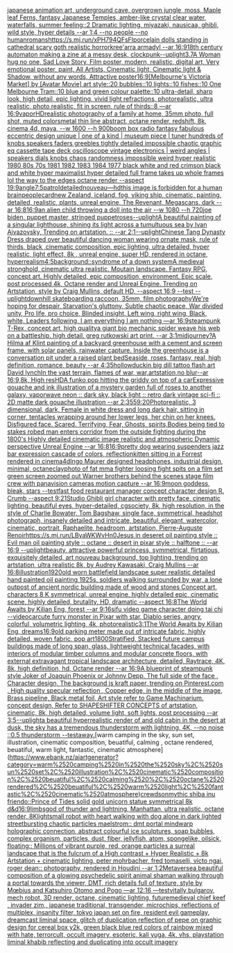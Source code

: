 [japanese animation art, underground cave, overgrown jungle, moss, Maple leaf Ferns, fantasy Japanese Temples, amber-like crystal clear water, waterfalls, summer feeling::2 Dramatic lighting, miyazaki, nausicaa, ghibli, wild style, hyper details --ar 1:4 --no people --no human](https://www.ebank.nz/aiartgenerator?category=japanese%2520animation%2520art%2C%2520underground%2520cave%2C%2520overgrown%2520jungle%2C%2520moss%2C%2520Maple%2520leaf%2520Ferns%2C%2520fantasy%2520Japanese%2520Temples%2C%2520amber-like%2520crystal%2520clear%2520water%2C%2520waterfalls%2C%2520summer%2520feeling%3A%3A2%2520Dramatic%2520lighting%2C%2520miyazaki%2C%2520nausicaa%2C%2520ghibli%2C%2520wild%2520style%2C%2520hyper%2520details%2520--ar%25201%3A4%2520--no%2520people%2520--no%2520human)[romans](https://www.ebank.nz/aiartgenerator?category=romans)[<https://s.mj.run/xPH794QFsFI>](https://www.ebank.nz/aiartgenerator?category=%3Chttps%3A//s.mj.run/xPH794QFsFI%3E)[porcelain dolls standing in cathedral scary goth realistic horror](https://www.ebank.nz/aiartgenerator?category=porcelain%2520dolls%2520standing%2520in%2520cathedral%2520scary%2520goth%2520realistic%2520horror)[kree'arra armadyl --ar 16:9](https://www.ebank.nz/aiartgenerator?category=kree%27arra%2520armadyl%2520--ar%252016%3A9)[18th century automaton making a zine at a messy desk, clockpunk](https://www.ebank.nz/aiartgenerator?category=18th%2520century%2520automaton%2520making%2520a%2520zine%2520at%2520a%2520messy%2520desk%2C%2520clockpunk)[--uplight](https://www.ebank.nz/aiartgenerator?category=--uplight)[3.7](https://www.ebank.nz/aiartgenerator?category=3.7)[A Woman hug no one,  Sad Love Story, Film poster, modern, realistic, digital art, Very emotional poster, paint, All Artists, Cinematic light, Cinematic light & Shadow, without any words, Attractive poster](https://www.ebank.nz/aiartgenerator?category=A%2520Woman%2520hug%2520no%2520one%2C%2520%2520Sad%2520Love%2520Story%2C%2520Film%2520poster%2C%2520modern%2C%2520realistic%2C%2520digital%2520art%2C%2520Very%2520emotional%2520poster%2C%2520paint%2C%2520All%2520Artists%2C%2520Cinematic%2520light%2C%2520Cinematic%2520light%2520%26%2520Shadow%2C%2520without%2520any%2520words%2C%2520Attractive%2520poster)[16:9](https://www.ebank.nz/aiartgenerator?category=16%3A9)[[Melbourne's Victoria Market] by [Avatar Movie] art style::20 bubbles::10 lights::10 fishes::10 One Melbourne Tram::10 blue and green colour palette::10 ultra-detail, sharp look, high detail, epic lighting, vivid light refractions, photorealistic, ultra realistic, photo realistic, fit in screen, rule of thirds::8 —ar 16:9](https://www.ebank.nz/aiartgenerator?category=%5BMelbourne%27s%2520Victoria%2520Market%5D%2520by%2520%5BAvatar%2520Movie%5D%2520art%2520style%3A%3A20%2520bubbles%3A%3A10%2520lights%3A%3A10%2520fishes%3A%3A10%2520One%2520Melbourne%2520Tram%3A%3A10%2520blue%2520and%2520green%2520colour%2520palette%3A%3A10%2520ultra-detail%2C%2520sharp%2520look%2C%2520high%2520detail%2C%2520epic%2520lighting%2C%2520vivid%2520light%2520refractions%2C%2520photorealistic%2C%2520ultra%2520realistic%2C%2520photo%2520realistic%2C%2520fit%2520in%2520screen%2C%2520rule%2520of%2520thirds%3A%3A8%2520%E2%80%94ar%252016%3A9)[vapor](https://www.ebank.nz/aiartgenerator?category=vapor)[HD](https://www.ebank.nz/aiartgenerator?category=HD)[realistic photography of a family at home, 35mm photo, full shot, muted colors](https://www.ebank.nz/aiartgenerator?category=realistic%2520photography%2520of%2520a%2520family%2520at%2520home%2C%252035mm%2520photo%2C%2520full%2520shot%2C%2520muted%2520colors)[metal thin line abstract, octane render, redshift, 8k, cinema 4d, maya, --w 1600 --h 900](https://www.ebank.nz/aiartgenerator?category=metal%2520thin%2520line%2520abstract%2C%2520octane%2520render%2C%2520redshift%2C%25208k%2C%2520cinema%25204d%2C%2520maya%2C%2520--w%25201600%2520--h%2520900)[boom box radio fantasy fabulous eccentric design unique | one of a kind | museum piece | tuner hundreds of knobs speakers faders greebles  tightly detailed impossible chaotic graphic eq cassette tape deck oscilloscope vintage electronics | weird angles | speakers dials knobs chaos randomness impossible weird hyper realistic 1980 80s 70s 1981 1982 1983 1984 1977 black white and red  crimson  black and white  hyper maximalist hyper detailed full frame takes up whole frames lol the way to the edges octane render --aspect 19:9](https://www.ebank.nz/aiartgenerator?category=boom%2520box%2520radio%2520fantasy%2520fabulous%2520eccentric%2520design%2520unique%2520%7C%2520one%2520of%2520a%2520kind%2520%7C%2520museum%2520piece%2520%7C%2520tuner%2520hundreds%2520of%2520knobs%2520speakers%2520faders%2520greebles%2520%2520tightly%2520detailed%2520impossible%2520chaotic%2520graphic%2520eq%2520cassette%2520tape%2520deck%2520oscilloscope%2520vintage%2520electronics%2520%7C%2520weird%2520angles%2520%7C%2520speakers%2520dials%2520knobs%2520chaos%2520randomness%2520impossible%2520weird%2520hyper%2520realistic%25201980%252080s%252070s%25201981%25201982%25201983%25201984%25201977%2520black%2520white%2520and%2520red%2520%2520crimson%2520%2520black%2520and%2520white%2520%2520hyper%2520maximalist%2520hyper%2520detailed%2520full%2520frame%2520takes%2520up%2520whole%2520frames%2520lol%2520the%2520way%2520to%2520the%2520edges%2520octane%2520render%2520--aspect%252019%3A9)[angle](https://www.ebank.nz/aiartgenerator?category=angle)[7:5](https://www.ebank.nz/aiartgenerator?category=7%3A5)[patrol](https://www.ebank.nz/aiartgenerator?category=patrol)[detailed](https://www.ebank.nz/aiartgenerator?category=detailed)[nouveau](https://www.ebank.nz/aiartgenerator?category=nouveau)[—hd](https://www.ebank.nz/aiartgenerator?category=%E2%80%94hd)[this image is forbidden for a human brain](https://www.ebank.nz/aiartgenerator?category=this%2520image%2520is%2520forbidden%2520for%2520a%2520human%2520brain)[people](https://www.ebank.nz/aiartgenerator?category=people)[card](https://www.ebank.nz/aiartgenerator?category=card)[new Zealand, iceland, fog, viking ship, cinematic, painting, detailed, realistic, plants, unreal engine, The Revenant, Megascans, dark --ar 16:8](https://www.ebank.nz/aiartgenerator?category=new%2520Zealand%2C%2520iceland%2C%2520fog%2C%2520viking%2520ship%2C%2520cinematic%2C%2520painting%2C%2520detailed%2C%2520realistic%2C%2520plants%2C%2520unreal%2520engine%2C%2520The%2520Revenant%2C%2520Megascans%2C%2520dark%2520--ar%252016%3A8)[16:9](https://www.ebank.nz/aiartgenerator?category=16%3A9)[an alien child throwing a doll into the air --w 1080 --h 720](https://www.ebank.nz/aiartgenerator?category=an%2520alien%2520child%2520throwing%2520a%2520doll%2520into%2520the%2520air%2520--w%25201080%2520--h%2520720)[joe biden, puppet master, stringed puppet](https://www.ebank.nz/aiartgenerator?category=joe%2520biden%2C%2520puppet%2520master%2C%2520stringed%2520puppet)[roses](https://www.ebank.nz/aiartgenerator?category=roses)[--uplight](https://www.ebank.nz/aiartgenerator?category=--uplight)[A beautiful painting of a singular lighthouse, shining its light across a tumultuous sea by Ivan Aivazovsky, Trending on artstation. :: --ar 2:1](https://www.ebank.nz/aiartgenerator?category=A%2520beautiful%2520painting%2520of%2520a%2520singular%2520lighthouse%2C%2520shining%2520its%2520light%2520across%2520a%2520tumultuous%2520sea%2520by%2520Ivan%2520Aivazovsky%2C%2520Trending%2520on%2520artstation.%2520%3A%3A%2520--ar%25202%3A1)[--uplight](https://www.ebank.nz/aiartgenerator?category=--uplight)[Chinese Tang Dynasty Dress draped over beautiful dancing woman wearing ornate mask, rule of thirds, black ,cinematic composition, epic lighting, ultra detailed, hyper realistic, light effect, 8k , unreal engine, super HD, rendered in octane, hyperrealism](https://www.ebank.nz/aiartgenerator?category=Chinese%2520Tang%2520Dynasty%2520Dress%2520draped%2520over%2520beautiful%2520dancing%2520woman%2520wearing%2520ornate%2520mask%2C%2520rule%2520of%2520thirds%2C%2520black%2520%2Ccinematic%2520composition%2C%2520epic%2520lighting%2C%2520ultra%2520detailed%2C%2520hyper%2520realistic%2C%2520light%2520effect%2C%25208k%2520%2C%2520unreal%2520engine%2C%2520super%2520HD%2C%2520rendered%2520in%2520octane%2C%2520hyperrealism)[4:5](https://www.ebank.nz/aiartgenerator?category=4%3A5)[background::](https://www.ebank.nz/aiartgenerator?category=background%3A%3A)[syndrome of a down system](https://www.ebank.nz/aiartgenerator?category=syndrome%2520of%2520a%2520down%2520system)[A medieval stronghold, cinematic ultra realistic. Moutain landscape. Fantasy RPG, concept art. Highly detailed, epic composition, environment. Epic scale, post processed 4k, Octane render and Unreal Engine. Trending on Artstation, style by Craig Mullins, default HD, --aspect 16:9 --test --uplight](https://www.ebank.nz/aiartgenerator?category=A%2520medieval%2520stronghold%2C%2520cinematic%2520ultra%2520realistic.%2520Moutain%2520landscape.%2520Fantasy%2520RPG%2C%2520concept%2520art.%2520Highly%2520detailed%2C%2520epic%2520composition%2C%2520environment.%2520Epic%2520scale%2C%2520post%2520processed%25204k%2C%2520Octane%2520render%2520and%2520Unreal%2520Engine.%2520Trending%2520on%2520Artstation%2C%2520style%2520by%2520Craig%2520Mullins%2C%2520default%2520HD%2C%2520--aspect%252016%3A9%2520--test%2520--uplight)[downhill skateboarding raccoon, 35mm, film photography](https://www.ebank.nz/aiartgenerator?category=downhill%2520skateboarding%2520raccoon%2C%252035mm%2C%2520film%2520photography)[We're hoping for despair, Starvation's gluttony, Subtle chaotic peace, War divided unity, Pro life, pro choice, Blinded insight, Left wing, right wing, Black, white, Leaders following,  I am everything I am nothing —ar 16:9](https://www.ebank.nz/aiartgenerator?category=We%27re%2520hoping%2520for%2520despair%2C%2520Starvation%27s%2520gluttony%2C%2520Subtle%2520chaotic%2520peace%2C%2520War%2520divided%2520unity%2C%2520Pro%2520life%2C%2520pro%2520choice%2C%2520Blinded%2520insight%2C%2520Left%2520wing%2C%2520right%2520wing%2C%2520Black%2C%2520white%2C%2520Leaders%2520following%2C%2520%2520I%2520am%2520everything%2520I%2520am%2520nothing%2520%E2%80%94ar%252016%3A9)[](https://www.ebank.nz/aiartgenerator?category=)[steampunk T-Rex, concept art, high quality](https://www.ebank.nz/aiartgenerator?category=steampunk%2520T-Rex%2C%2520concept%2520art%2C%2520high%2520quality)[a giant bio mechanic spider weave his web on a battleship. high detail. greg rutkowski art print. --ar 3:1](https://www.ebank.nz/aiartgenerator?category=a%2520giant%2520bio%2520mechanic%2520spider%2520weave%2520his%2520web%2520on%2520a%2520battleship.%2520high%2520detail.%2520greg%2520rutkowski%2520art%2520print.%2520--ar%25203%3A1)[midjourney?](https://www.ebank.nz/aiartgenerator?category=midjourney%3F)[A Hilma af Klint painting of a backyard greenhouse with a cement and screen frame, with solar panels, rainwater capture. Inside the greenhouse is a conversation pit under a raised plant bed](https://www.ebank.nz/aiartgenerator?category=A%2520Hilma%2520af%2520Klint%2520painting%2520of%2520a%2520backyard%2520greenhouse%2520with%2520a%2520cement%2520and%2520screen%2520frame%2C%2520with%2520solar%2520panels%2C%2520rainwater%2520capture.%2520Inside%2520the%2520greenhouse%2520is%2520a%2520conversation%2520pit%2520under%2520a%2520raised%2520plant%2520bed)[Seaside, roses, fantasy, real, high definition, romance, beauty --ar 4:3](https://www.ebank.nz/aiartgenerator?category=Seaside%2C%2520roses%2C%2520fantasy%2C%2520real%2C%2520high%2520definition%2C%2520romance%2C%2520beauty%2520--ar%25204%3A3)[5](https://www.ebank.nz/aiartgenerator?category=5)[hollow](https://www.ebank.nz/aiartgenerator?category=hollow)[duckin big dill tattoo flash art David lynch](https://www.ebank.nz/aiartgenerator?category=duckin%2520big%2520dill%2520tattoo%2520flash%2520art%2520David%2520lynch)[In the vast terrain, flames of war, war,artstation,no blur--ar 16:9,8k, High res](https://www.ebank.nz/aiartgenerator?category=In%2520the%2520vast%2520terrain%2C%2520flames%2520of%2520war%2C%2520war%2Cartstation%2Cno%2520blur--ar%252016%3A9%2C8k%2C%2520High%2520res)[HD](https://www.ebank.nz/aiartgenerator?category=HD)[A funko pop hitting the griddy on top of a car](https://www.ebank.nz/aiartgenerator?category=A%2520funko%2520pop%2520hitting%2520the%2520griddy%2520on%2520top%2520of%2520a%2520car)[Expressive gouache and ink illustration of a mystery garden full of roses to another galaxy, vaporwave neon :: dark sky, black light :: retro dark vintage sci-fi :: 2D matte dark gouache illustration  --ar 2:3](https://www.ebank.nz/aiartgenerator?category=Expressive%2520gouache%2520and%2520ink%2520illustration%2520of%2520a%2520mystery%2520garden%2520full%2520of%2520roses%2520to%2520another%2520galaxy%2C%2520vaporwave%2520neon%2520%3A%3A%2520dark%2520sky%2C%2520black%2520light%2520%3A%3A%2520retro%2520dark%2520vintage%2520sci-fi%2520%3A%3A%25202D%2520matte%2520dark%2520gouache%2520illustration%2520%2520--ar%25202%3A3)[55](https://www.ebank.nz/aiartgenerator?category=55)[9:20](https://www.ebank.nz/aiartgenerator?category=9%3A20)[Photorealistic, 3 dimensional, dark, Female in white dress and long dark hair, sitting in corner, tentacles wrapping around her lower legs, her chin on her knees. Disfigured face. Scared. Terrifying, Fear,  Ghosts, spirits,](https://www.ebank.nz/aiartgenerator?category=Photorealistic%2C%25203%2520dimensional%2C%2520dark%2C%2520Female%2520in%2520white%2520dress%2520and%2520long%2520dark%2520hair%2C%2520sitting%2520in%2520corner%2C%2520tentacles%2520wrapping%2520around%2520her%2520lower%2520legs%2C%2520her%2520chin%2520on%2520her%2520knees.%2520Disfigured%2520face.%2520Scared.%2520Terrifying%2C%2520Fear%2C%2520%2520Ghosts%2C%2520spirits%2C)[Bodies being tied to stakes robed man enters corridor from the outside fighting during the 1800's Highly detailed cinematic image realistic and atmospheric Dynamic perspective Unreal Engine --ar 16:8](https://www.ebank.nz/aiartgenerator?category=Bodies%2520being%2520tied%2520to%2520stakes%2520robed%2520man%2520enters%2520corridor%2520from%2520the%2520outside%2520fighting%2520during%2520the%25201800%27s%2520Highly%2520detailed%2520cinematic%2520image%2520realistic%2520and%2520atmospheric%2520Dynamic%2520perspective%2520Unreal%2520Engine%2520--ar%252016%3A8)[16:9](https://www.ebank.nz/aiartgenerator?category=16%3A9)[pretty dog wearing suspenders jazz bar expression cascade of colors, reflection](https://www.ebank.nz/aiartgenerator?category=pretty%2520dog%2520wearing%2520suspenders%2520jazz%2520bar%2520expression%2520cascade%2520of%2520colors%2C%2520reflection)[kitten sitting in a Forrest rendered in cinema4d](https://www.ebank.nz/aiartgenerator?category=kitten%2520sitting%2520in%2520a%2520Forrest%2520rendered%2520in%2520cinema4d)[Ingo Maurer designed headphones, industrial design, minimal, octane](https://www.ebank.nz/aiartgenerator?category=Ingo%2520Maurer%2520designed%2520headphones%2C%2520industrial%2520design%2C%2520minimal%2C%2520octane)[clay](https://www.ebank.nz/aiartgenerator?category=clay)[photo of fat mma fighter loosing fight spits on a film set green screen zoomed out Warner brothers behind the scenes stage film crew with panavision cameras motion capture --ar 16:9](https://www.ebank.nz/aiartgenerator?category=photo%2520of%2520fat%2520mma%2520fighter%2520loosing%2520fight%2520spits%2520on%2520a%2520film%2520set%2520green%2520screen%2520zoomed%2520out%2520Warner%2520brothers%2520behind%2520the%2520scenes%2520stage%2520film%2520crew%2520with%2520panavision%2520cameras%2520motion%2520capture%2520--ar%252016%3A9)[moon goddess, bleak, stars --test](https://www.ebank.nz/aiartgenerator?category=moon%2520goddess%2C%2520bleak%2C%2520stars%2520--test)[fast food restaurant manager concept character design R. Crumb --aspect 9:21](https://www.ebank.nz/aiartgenerator?category=fast%2520food%2520restaurant%2520manager%2520concept%2520character%2520design%2520R.%2520Crumb%2520--aspect%25209%3A21)[Studio Ghibli girl character with pretty face, cinematic lighting, beautiful eyes, hyper-detailed, cgsociety, 8k, high resolution, in the style of Charlie Bowater, Tom Bagshaw, single face, symmetrical, headshot photograph, insanely detailed and intricate, beautiful, elegant, watercolor, cinematic, portrait, Raphaelite, headroom, artstation, Pierre-Auguste Renoir](https://www.ebank.nz/aiartgenerator?category=Studio%2520Ghibli%2520girl%2520character%2520with%2520pretty%2520face%2C%2520cinematic%2520lighting%2C%2520beautiful%2520eyes%2C%2520hyper-detailed%2C%2520cgsociety%2C%25208k%2C%2520high%2520resolution%2C%2520in%2520the%2520style%2520of%2520Charlie%2520Bowater%2C%2520Tom%2520Bagshaw%2C%2520single%2520face%2C%2520symmetrical%2C%2520headshot%2520photograph%2C%2520insanely%2520detailed%2520and%2520intricate%2C%2520beautiful%2C%2520elegant%2C%2520watercolor%2C%2520cinematic%2C%2520portrait%2C%2520Raphaelite%2C%2520headroom%2C%2520artstation%2C%2520Pierre-Auguste%2520Renoir)[<https://s.mj.run/LByaWKWvHn0>](https://www.ebank.nz/aiartgenerator?category=%3Chttps%3A//s.mj.run/LByaWKWvHn0%3E)[Jesus in deseret oil painting style :: Evil man oil painting style :: octane :: desert in pixar style :: halftone :: --ar 16:9 --uplight](https://www.ebank.nz/aiartgenerator?category=Jesus%2520in%2520deseret%2520oil%2520painting%2520style%2520%3A%3A%2520Evil%2520man%2520oil%2520painting%2520style%2520%3A%3A%2520octane%2520%3A%3A%2520desert%2520in%2520pixar%2520style%2520%3A%3A%2520halftone%2520%3A%3A%2520--ar%252016%3A9%2520--uplight)[beauty, attractive powerful princess, symmetrical, flirtatious, exquisitely detailed, art nouveau background, top lighting, trending on artstation, ultra realistic 8k, by Audrey Kawasaki, Craig Mullins --ar 16:8](https://www.ebank.nz/aiartgenerator?category=beauty%2C%2520attractive%2520powerful%2520princess%2C%2520symmetrical%2C%2520flirtatious%2C%2520exquisitely%2520detailed%2C%2520art%2520nouveau%2520background%2C%2520top%2520lighting%2C%2520trending%2520on%2520artstation%2C%2520ultra%2520realistic%25208k%2C%2520by%2520Audrey%2520Kawasaki%2C%2520Craig%2520Mullins%2520--ar%252016%3A8)[illustration](https://www.ebank.nz/aiartgenerator?category=illustration)[1920](https://www.ebank.nz/aiartgenerator?category=1920)[old worn battlefield landscape super realistic detailed hand painted oil painting 1925s, soldiers walking surrounded by war, a lone outpost of ancient nordic building made of wood and stones Concept art, characters 8 K symmetrical, unreal engine, highly detailed  epic, cinematic scene, highly detailed,  brutality, HD, dramatic --aspect 16:8](https://www.ebank.nz/aiartgenerator?category=old%2520worn%2520battlefield%2520landscape%2520super%2520realistic%2520detailed%2520hand%2520painted%2520oil%2520painting%25201925s%2C%2520soldiers%2520walking%2520surrounded%2520by%2520war%2C%2520a%2520lone%2520outpost%2520of%2520ancient%2520nordic%2520building%2520made%2520of%2520wood%2520and%2520stones%2520Concept%2520art%2C%2520characters%25208%2520K%2520symmetrical%2C%2520unreal%2520engine%2C%2520highly%2520detailed%2520%2520epic%2C%2520cinematic%2520scene%2C%2520highly%2520detailed%2C%2520%2520brutality%2C%2520HD%2C%2520dramatic%2520--aspect%252016%3A8)[The World Awaits by Kilian Eng, forest --ar 9:16](https://www.ebank.nz/aiartgenerator?category=The%2520World%2520Awaits%2520by%2520Kilian%2520Eng%2C%2520forest%2520--ar%25209%3A16)[sifu video game character doing tai chi --video](https://www.ebank.nz/aiartgenerator?category=sifu%2520video%2520game%2520character%2520doing%2520tai%2520chi%2520--video)[car](https://www.ebank.nz/aiartgenerator?category=car)[cute furry monster in Pixar with star, Diablo series, angry, colorful, volumetric lighting, 4k, photorealistic](https://www.ebank.nz/aiartgenerator?category=cute%2520furry%2520monster%2520in%2520Pixar%2520with%2520star%2C%2520Diablo%2520series%2C%2520angry%2C%2520colorful%2C%2520volumetric%2520lighting%2C%25204k%2C%2520photorealistic)[3:1](https://www.ebank.nz/aiartgenerator?category=3%3A1)[The World Awaits by Kilian Eng, dreams](https://www.ebank.nz/aiartgenerator?category=The%2520World%2520Awaits%2520by%2520Kilian%2520Eng%2C%2520dreams)[16:9](https://www.ebank.nz/aiartgenerator?category=16%3A9)[old parking meter made out of intricate fabric, highly detailed, woven fabric, pop art](https://www.ebank.nz/aiartgenerator?category=old%2520parking%2520meter%2520made%2520out%2520of%2520intricate%2520fabric%2C%2520highly%2520detailed%2C%2520woven%2520fabric%2C%2520pop%2520art)[1800](https://www.ebank.nz/aiartgenerator?category=1800)[Stratified, Stacked future campus buildings made of long span, glass, lightweight technical facades, with interiors of modular timber columns and modular concrete floors, with external extravagant tropical landscape architecture, detailed, Raytrace, 4K, 8k, high definition, hd, Octane render --ar 16:9](https://www.ebank.nz/aiartgenerator?category=Stratified%2C%2520Stacked%2520future%2520campus%2520buildings%2520made%2520of%2520long%2520span%2C%2520glass%2C%2520lightweight%2520technical%2520facades%2C%2520with%2520interiors%2520of%2520modular%2520timber%2520columns%2520and%2520modular%2520concrete%2520floors%2C%2520with%2520external%2520extravagant%2520tropical%2520landscape%2520architecture%2C%2520detailed%2C%2520Raytrace%2C%25204K%2C%25208k%2C%2520high%2520definition%2C%2520hd%2C%2520Octane%2520render%2520--ar%252016%3A9)[A blueprint of steampunk style Joker of Joaquin Phoenix or Johnny Depp,  The full side of the face , Character design, The background is kraft paper,  trending on Pinterest.com  , High quality specular reflection ,  Copper  edge, in the middle of the image, Brass pipeline,  Black metal foil,  Art style refer to Game Machinarium.  concept design, Refer to SHAPESHIFTER CONCEPTS  of artstation, cinematic,  8k, high detailed,  volume light,  soft lights,  post processing    --ar 3:5](https://www.ebank.nz/aiartgenerator?category=A%2520blueprint%2520of%2520steampunk%2520style%2520Joker%2520of%2520Joaquin%2520Phoenix%2520or%2520Johnny%2520Depp%2C%2520%2520The%2520full%2520side%2520of%2520the%2520face%2520%2C%2520Character%2520design%2C%2520The%2520background%2520is%2520kraft%2520paper%2C%2520%2520trending%2520on%2520Pinterest.com%2520%2520%2C%2520High%2520quality%2520specular%2520reflection%2520%2C%2520%2520Copper%2520%2520edge%2C%2520in%2520the%2520middle%2520of%2520the%2520image%2C%2520Brass%2520pipeline%2C%2520%2520Black%2520metal%2520foil%2C%2520%2520Art%2520style%2520refer%2520to%2520Game%2520Machinarium.%2520%2520concept%2520design%2C%2520Refer%2520to%2520SHAPESHIFTER%2520CONCEPTS%2520%2520of%2520artstation%2C%2520cinematic%2C%2520%25208k%2C%2520high%2520detailed%2C%2520%2520volume%2520light%2C%2520%2520soft%2520lights%2C%2520%2520post%2520processing%2520%2520%2520%2520--ar%25203%3A5)[--uplight](https://www.ebank.nz/aiartgenerator?category=--uplight)[a beautiful hyperrealistic render of and old cabin in the desert at dusk, the sky has a tremendous thunderstorm with lightning, 4K, --no noise ::0.5 thunderstorm --test](https://www.ebank.nz/aiartgenerator?category=a%2520beautiful%2520hyperrealistic%2520render%2520of%2520and%2520old%2520cabin%2520in%2520the%2520desert%2520at%2520dusk%2C%2520the%2520sky%2520has%2520a%2520tremendous%2520thunderstorm%2520with%2520lightning%2C%25204K%2C%2520--no%2520noise%2520%3A%3A0.5%2520thunderstorm%2520--test)[away.](https://www.ebank.nz/aiartgenerator?category=away.)[warm camping in the sky, sun set, illustration, cinematic composition, beuatiful, calming , octane rendered, beuatiful, warm light, fantastic, cinematic atmosphere](https://www.ebank.nz/aiartgenerator?category=warm%2520camping%2520in%2520the%2520sky%2C%2520sun%2520set%2C%2520illustration%2C%2520cinematic%2520composition%2C%2520beuatiful%2C%2520calming%2520%2C%2520octane%2520rendered%2C%2520beuatiful%2C%2520warm%2520light%2C%2520fantastic%2C%2520cinematic%2520atmosphere)[crewdson](https://www.ebank.nz/aiartgenerator?category=crewdson)[mythic shiba inu friendo::](https://www.ebank.nz/aiartgenerator?category=mythic%2520shiba%2520inu%2520friendo%3A%3A)[Prince of Tides solid gold unicorn statue symmetrical 8k d&d](https://www.ebank.nz/aiartgenerator?category=Prince%2520of%2520Tides%2520solid%2520gold%2520unicorn%2520statue%2520symmetrical%25208k%2520d%26d)[16:9](https://www.ebank.nz/aiartgenerator?category=16%3A9)[limbs](https://www.ebank.nz/aiartgenerator?category=limbs)[god of thunder and lightning, Manhattan, ultra realistic, octane render, 8K](https://www.ebank.nz/aiartgenerator?category=god%2520of%2520thunder%2520and%2520lightning%2C%2520Manhattan%2C%2520ultra%2520realistic%2C%2520octane%2520render%2C%25208K)[light](https://www.ebank.nz/aiartgenerator?category=light)[small robot with heart walking with dog alone in dark lighted street](https://www.ebank.nz/aiartgenerator?category=small%2520robot%2520with%2520heart%2520walking%2520with%2520dog%2520alone%2520in%2520dark%2520lighted%2520street)[bursting chaotic particles maelstrom:: dmt portal mindwarp holographic connection, abstract colourful ice sculptures, soap bubbles, complex organism, particles, dust, fiber, jellyfish, atom, spongelike, oilsick, floating:: Millions of vibrant purple, red, orange particles a surreal landscape that is the fulcrum of a High contrast + Hyper Realistic + 8k Artstation + cinematic lighting, peter mohrbacher, fred tomaselli, victo ngai, roger dean:: photography, rendered in Houdini --ar 1:2](https://www.ebank.nz/aiartgenerator?category=bursting%2520chaotic%2520particles%2520maelstrom%3A%3A%2520dmt%2520portal%2520mindwarp%2520holographic%2520connection%2C%2520abstract%2520colourful%2520ice%2520sculptures%2C%2520soap%2520bubbles%2C%2520complex%2520organism%2C%2520particles%2C%2520dust%2C%2520fiber%2C%2520jellyfish%2C%2520atom%2C%2520spongelike%2C%2520oilsick%2C%2520floating%3A%3A%2520Millions%2520of%2520vibrant%2520purple%2C%2520red%2C%2520orange%2520particles%2520a%2520surreal%2520landscape%2520that%2520is%2520the%2520fulcrum%2520of%2520a%2520High%2520contrast%2520%2B%2520Hyper%2520Realistic%2520%2B%25208k%2520Artstation%2520%2B%2520cinematic%2520lighting%2C%2520peter%2520mohrbacher%2C%2520fred%2520tomaselli%2C%2520victo%2520ngai%2C%2520roger%2520dean%3A%3A%2520photography%2C%2520rendered%2520in%2520Houdini%2520--ar%25201%3A2)[Metaverse](https://www.ebank.nz/aiartgenerator?category=Metaverse)[a beautiful composition of a glowing psychedelic spirit animal shaman walking through a portal towards the viewer, DMT,  rich details full of texture, style by Mœbius and Katsuhiro Otomo and Pogo —ar 12:16 —test](https://www.ebank.nz/aiartgenerator?category=a%2520beautiful%2520composition%2520of%2520a%2520glowing%2520psychedelic%2520spirit%2520animal%2520shaman%2520walking%2520through%2520a%2520portal%2520towards%2520the%2520viewer%2C%2520DMT%2C%2520%2520rich%2520details%2520full%2520of%2520texture%2C%2520style%2520by%2520M%C5%93bius%2520and%2520Katsuhiro%2520Otomo%2520and%2520Pogo%2520%E2%80%94ar%252012%3A16%2520%E2%80%94test)[vitally bulgarov, mech robot, 3D render, octane, cinematic lighting, future](https://www.ebank.nz/aiartgenerator?category=vitally%2520bulgarov%2C%2520mech%2520robot%2C%25203D%2520render%2C%2520octane%2C%2520cinematic%2520lighting%2C%2520future)[medieval chief keef , invader zim,, japanese traditional, transgender, microchips, reflections of multiplex, insanity filter,  tokyo japan set on fire, resident evil gameplay, dreamcast liminal space, glitch of duplication reflection of pepe on graphic design for cereal box y2k, green black blue red colors of rainbow mixed with hate, terrorcult, occult imagery, esoteric, kali yuga, 4k, vhs, playstation liminal khabib reflecting and duplicating into occult imagery](https://www.ebank.nz/aiartgenerator?category=medieval%2520chief%2520keef%2520%2C%2520invader%2520zim%2C%2C%2520japanese%2520traditional%2C%2520transgender%2C%2520microchips%2C%2520reflections%2520of%2520multiplex%2C%2520insanity%2520filter%2C%2520%2520tokyo%2520japan%2520set%2520on%2520fire%2C%2520resident%2520evil%2520gameplay%2C%2520dreamcast%2520liminal%2520space%2C%2520glitch%2520of%2520duplication%2520reflection%2520of%2520pepe%2520on%2520graphic%2520design%2520for%2520cereal%2520box%2520y2k%2C%2520green%2520black%2520blue%2520red%2520colors%2520of%2520rainbow%2520mixed%2520with%2520hate%2C%2520terrorcult%2C%2520occult%2520imagery%2C%2520esoteric%2C%2520kali%2520yuga%2C%25204k%2C%2520vhs%2C%2520playstation%2520liminal%2520khabib%2520reflecting%2520and%2520duplicating%2520into%2520occult%2520imagery)